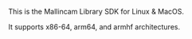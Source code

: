This is the Mallincam Library SDK for Linux & MacOS.

It supports x86-64, arm64, and armhf architectures.

